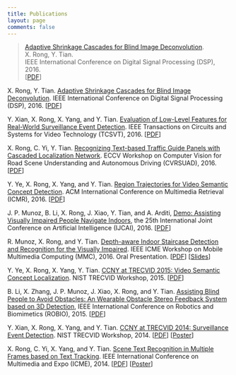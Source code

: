 ```yaml
---
title: Publications
layout: page
comments: false
---
```


> [Adaptive Shrinkage Cascades for Blind Image Deconvolution](/publications/pdf/DSP16.pdf).  
X. Rong, Y. Tian.  
IEEE International Conference on Digital Signal Processing (DSP), 2016.  
[[PDF](/publications/pdf/DSP16.pdf)]


X. Rong, Y. Tian. [Adaptive Shrinkage Cascades for Blind Image Deconvolution](/publications/pdf/DSP16.pdf). IEEE International Conference on Digital Signal Processing (DSP), 2016.
[[PDF](/publications/pdf/DSP16.pdf)]

Y. Xian, X. Rong, X. Yang, and Y. Tian. [Evaluation of Low-Level Features for Real-World Surveillance Event Detection](/publications/pdf/TCSVT16.pdf). IEEE Transactions on Circuits and Systems for Video Technology (TCSVT), 2016.
[[PDF](/publications/pdf/TCSVT16.pdf)]

X. Rong, C. Yi, Y. Tian. [Recognizing Text-based Traffic Guide Panels with Cascaded Localization Network](/publications/pdf/CVRSUAD16.pdf). ECCV Workshop on Computer Vision for Road Scene Understanding and Autonomous Driving (CVRSUAD), 2016.
[[PDF](/publications/pdf/CVRSUAD16.pdf)]

Y. Ye, X. Rong, X. Yang, and Y. Tian. [Region Trajectories for Video Semantic Concept Detection](/publications/pdf/ICMR16.pdf). ACM International Conference on Multimedia Retrieval (ICMR), 2016.
[[PDF](/publications/pdf/ICMR16.pdf)]

J. P. Munoz, B. Li, X. Rong, J. Xiao, Y. Tian, and A. Arditi, [Demo: Assisting Visually Impaired People Navigate Indoors](/publications/pdf/IJCAI_DEMO16.pdf), the 25th International Joint Conference on Artificial Intelligence (IJCAI), 2016.
[[PDF](/publications/pdf/IJCAI_DEMO16.pdf)]

R. Munoz, X. Rong, and Y. Tian. [Depth-aware Indoor Staircase Detection and Recognition for the Visually Impaired](/publications/pdf/MMC16.pdf). IEEE ICME Workshop on Mobile Multimedia Computing (MMC), 2016\. Oral Presentation.
[[PDF](/publications/pdf/MMC16.pdf)]
[[Slides](/publications/pdf/MMC16_Poster.pdf)]

Y. Ye, X. Rong, X. Yang, Y. Tian. [CCNY at TRECVID 2015: Video Semantic Concept Localization](/publications/pdf/TRECVID15_LOC.pdf). NIST TRECVID Workshop, 2015.
[[PDF](/publications/pdf/TRECVID15_LOC.pdf)]

B. Li, X. Zhang, J. P. Munoz, J. Xiao, X. Rong, and Y. Tian. [Assisting Blind People to Avoid Obstacles: An Wearable Obstacle Stereo Feedback System based on 3D Detection](/publications/pdf/ROBIO15.pdf), IEEE International Conference on Robotics and Biomimetics (ROBIO), 2015.
[[PDF](/publications/pdf/ROBIO15.pdf)]

Y. Xian, X. Rong, X. Yang, and Y. Tian. [CCNY at TRECVID 2014: Surveillance Event Detection](/publications/pdf/TRECVID14_SED.pdf). NIST TRECVID Workshop, 2014.
[[PDF](/publications/pdf/TRECVID14_SED.pdf)]
[[Poster](/publications/pdf/TRECVID14_SED_Poster.pdf)]

X. Rong, C. Yi, X. Yang, and Y. Tian. [Scene Text Recognition in Multiple Frames based on Text Tracking](/publications/pdf/ICME14.pdf). IEEE International Conference on Multimedia and Expo (ICME), 2014.
[[PDF](/publications/pdf/ICME14.pdf)]
[[Poster](/publications/pdf/ICME14_Poster.pdf)]
